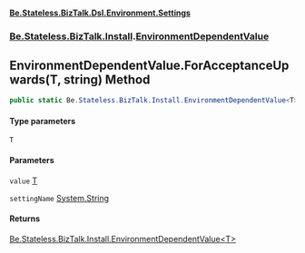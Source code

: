 #### [Be.Stateless.BizTalk.Dsl.Environment.Settings](README.md 'README')
### [Be.Stateless.BizTalk.Install](Be.Stateless.BizTalk.Install.md 'Be.Stateless.BizTalk.Install').[EnvironmentDependentValue](EnvironmentDependentValue.md 'Be.Stateless.BizTalk.Install.EnvironmentDependentValue')

## EnvironmentDependentValue.ForAcceptanceUpwards<T>(T, string) Method

```csharp
public static Be.Stateless.BizTalk.Install.EnvironmentDependentValue<T> ForAcceptanceUpwards<T>(T value, string settingName=null);
```
#### Type parameters

<a name='Be.Stateless.BizTalk.Install.EnvironmentDependentValue.ForAcceptanceUpwards_T_(T,string).T'></a>

`T`
#### Parameters

<a name='Be.Stateless.BizTalk.Install.EnvironmentDependentValue.ForAcceptanceUpwards_T_(T,string).value'></a>

`value` [T](EnvironmentDependentValue.ForAcceptanceUpwards_T_(T,string).md#Be.Stateless.BizTalk.Install.EnvironmentDependentValue.ForAcceptanceUpwards_T_(T,string).T 'Be.Stateless.BizTalk.Install.EnvironmentDependentValue.ForAcceptanceUpwards<T>(T, string).T')

<a name='Be.Stateless.BizTalk.Install.EnvironmentDependentValue.ForAcceptanceUpwards_T_(T,string).settingName'></a>

`settingName` [System.String](https://docs.microsoft.com/en-us/dotnet/api/System.String 'System.String')

#### Returns
[Be.Stateless.BizTalk.Install.EnvironmentDependentValue&lt;](EnvironmentDependentValue_T_.md 'Be.Stateless.BizTalk.Install.EnvironmentDependentValue<T>')[T](EnvironmentDependentValue.ForAcceptanceUpwards_T_(T,string).md#Be.Stateless.BizTalk.Install.EnvironmentDependentValue.ForAcceptanceUpwards_T_(T,string).T 'Be.Stateless.BizTalk.Install.EnvironmentDependentValue.ForAcceptanceUpwards<T>(T, string).T')[&gt;](EnvironmentDependentValue_T_.md 'Be.Stateless.BizTalk.Install.EnvironmentDependentValue<T>')